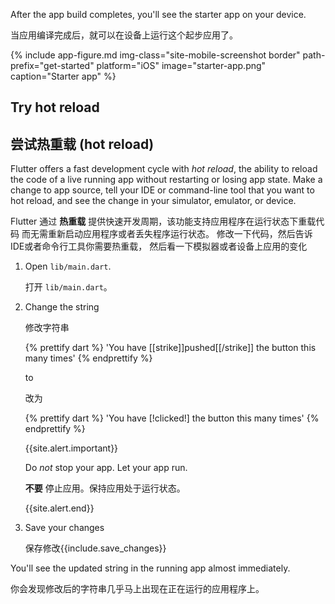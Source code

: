 After the app build completes, you'll see the starter app on your device.

当应用编译完成后，就可以在设备上运行这个起步应用了。

{% include app-figure.md img-class="site-mobile-screenshot border"
    path-prefix="get-started" platform="iOS" image="starter-app.png"
    caption="Starter app" %}

## Try hot reload

## 尝试热重载 (hot reload)

Flutter offers a fast development cycle with _hot reload_, the ability to reload
the code of a live running app without restarting or losing app state.
Make a change to app source, tell your IDE or command-line tool that you
want to hot reload, and see the change in your simulator, emulator, or device.

Flutter 通过 **热重载** 提供快速开发周期，该功能支持应用程序在运行状态下重载代码
而无需重新启动应用程序或者丢失程序运行状态。
修改一下代码，然后告诉IDE或者命令行工具你需要热重载，
然后看一下模拟器或者设备上应用的变化

 1. Open `lib/main.dart`.
 
    打开 `lib/main.dart`。
    
 1. Change the string

    修改字符串

    {% prettify dart %}
      'You have [[strike]]pushed[[/strike]] the button this many times'
    {% endprettify %}

    to
    
    改为
    
    {% prettify dart %}
      'You have [!clicked!] the button this many times'
    {% endprettify %}

    {{site.alert.important}}
    
      Do _not_ stop your app. Let your app run.
      
      **不要** 停止应用。保持应用处于运行状态。
      
    {{site.alert.end}}

 1. Save your changes
    
    保存修改{{include.save_changes}}

You'll see the updated string in the running app almost immediately.

你会发现修改后的字符串几乎马上出现在正在运行的应用程序上。
